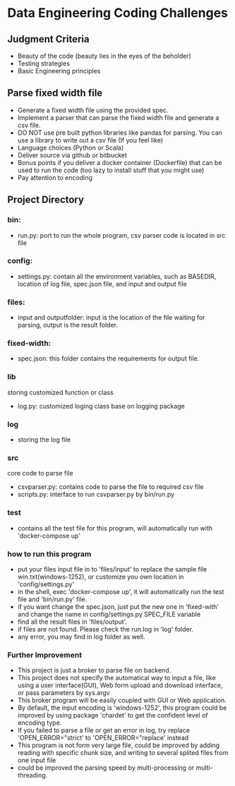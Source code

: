 # Data Engineering Coding Challenges


## Judgment Criteria
- Beauty of the code (beauty lies in the eyes of the beholder)
- Testing strategies
- Basic Engineering principles

## Parse fixed width file
- Generate a fixed width file using the provided spec.
- Implement a parser that can parse the fixed width file and generate a csv file. 
- DO NOT use pre built python libraries like pandas for parsing. You can use a library to write out a csv file (If you feel like)
- Language choices (Python or Scala)
- Deliver source via github or bitbucket
- Bonus points if you deliver a docker container (Dockerfile) that can be used to run the code (too lazy to install stuff that you might use)
- Pay attention to encoding

## Project Directory

### bin:
-  run.py: port to run the whole program, csv parser code is located in src file
### config:
-  settings.py: contain all the environment variables, such as BASEDIR, location of log file, spec.json file, and input and output file
### files:
- input and outputfolder: input is the location of the file waiting for parsing, output is the result folder.
### fixed-width: 
-  spec.json: this folder contains the requirements for output file.
### lib
storing customized function or class
-  log.py: customized loging class base on logging package
### log
-  storing the log file
### src
core code to parse file
-  csvparser.py: contains code to parse the file to required csv file
-  scripts.py: interface to run csvparser.py by bin/run.py
### test
-  contains all the test file for this program, will automatically run with 'docker-compose up'

### how to run this program
- put your files input file in to 'files/input' to replace the sample file win.txt(windows-1252), or customize you own location in 'config/settings.py'
- in the shell, exec 'docker-compose up', it will automatically run the test file and 'bin/run.py' file.
- if you want change the spec.json, just put the new one in 'fixed-with' and change the name in config/settings.py  SPEC_FILE variable
- find all the result files in 'files/output'.
- if files are not found. Please check the run.log in 'log' folder.
- any error, you may find in log folder as well.

### Further Improvement
- This project is just a broker to parse file on backend.
- This project does not specify the automatical way to input a file, like using a user interface(GUI), Web form upload and download interface, or pass parameters by sys.argv
- This broker program will be easily coupled with GUI or Web application.
- By default, the input encoding is 'windows-1252', this program could be improved by using package 'chardet' to get the confident level of encoding type.
- If you failed to parse a file or get an error in log, try replace 'OPEN_ERROR="strict' to 'OPEN_ERROR="replace' instead
- This program is not form very large file, could be improved by adding reading with specific chunk size, and writing to several splited files from one input file
- could be improved the parsing speed by multi-processing or multi-threading.

 

